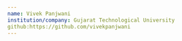 ```yaml
---
name: Vivek Panjwani
institution/company: Gujarat Technological University
github:https://github.com/vivekpanjwani
---
```

